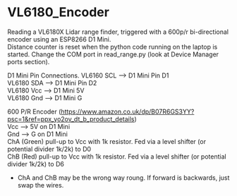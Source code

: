 # VL6180_Encoder
Reading a VL6180X Lidar range finder, triggered with a 600p/r bi-directional encoder using an ESP8266 D1 Mini.   
Distance counter is reset when the python code running on the laptop is started. 
Change the COM port in read_range.py (look at Device Manager ports section).   

D1 Mini Pin Connections. 
VL6160 SCL --> D1 Mini Pin D1   
VL6180 SDA --> D1 Mini Pin D2   
VL6180 Vcc --> D1 Mini 5V   
VL6180 Gnd --> D1 Mini G   


600 P/R Encoder (https://www.amazon.co.uk/dp/B07R6GS3YY?psc=1&ref=ppx_yo2ov_dt_b_product_details)  
Vcc --> 5V on D1 Mini  
Gnd --> G on D1 Mini  
ChA (Green) pull-up to Vcc with 1k resistor. Fed via a level shifter (or potential divider 1k/2k) to D0  
ChB (Red) pull-up to Vcc with 1k resistor. Fed via a level shifter (or potential divider 1k/2k) to D6  
* ChA and ChB may be the wrong way roung. If forward is backwards, just swap the wires.      
